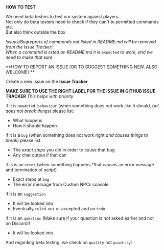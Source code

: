 **HOW TO TEST**    

We need beta testers to test our system against players.    
Not only do beta testers need to check if they can't to permitted commands etc.    
But also think outside the box.    
    
*Issues/Bugreports of commands not listed in README.md will be removed from the Issue Tracker!*    
*When a command is listed on README.md it is `expected` to work, and we need to make that sure*    
    
**HOW TO REPORT AN ISSUE (OR TO SUGGEST SOMETHING NEW, ALSO WELCOME)   **

Create a new issue on the **Issue Tracker**    
    
**MAKE SURE TO USE THE RIGHT LABEL FOR THE ISSUE IN GITHUB ISSUE TRACKER** *This helps with priority*    
    
if it is `unwanted behaviour` (when something does not work like it should, *but does not break things*) please list:    
 - What happens	   
 - How it should happen    
    
if it is a `bug` (when something does not work right *and causes things to break*) please list:    
 - The *exact steps* you did in order to cause that bug
 - Any chat output if that can

if is is an `error` (when something happens *that causes an error message and termination of script)
 - Exact steps at `bug`
 - The error message from Custom NPCs console

if it is an `suggestion`
 - It will be looked into
 - Eventually `ruled-out` or accepted and on `todo`
 
if it is an `question`
(Make sure if your question is not asked earlier and not on Discord!)
 - It will be looked into

 
And regarding beta testing, we check on `quality` not `quantity`!
